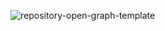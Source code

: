 ![repository-open-graph-template](https://github.com/user-attachments/assets/465cab3e-9fee-4590-991b-7bc6da68f596)
